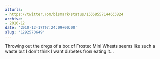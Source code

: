 ```yaml
---
alturls:
- https://twitter.com/bismark/status/15668557144653824
archive:
- 2010-12
date: '2010-12-17T07:24:09+00:00'
slug: '1292570649'
---
```


Throwing out the dregs of a box of Frosted Mini Wheats seems like such a waste but I don't think I want diabetes from eating it...

